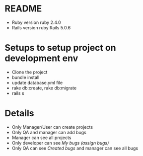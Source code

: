 # README

* Ruby version ruby 2.4.0
* Rails version ruby Rails 5.0.6

# Setups to setup project on development env

* Clone the project
* bundle install
* update database.yml file
* rake db:create, rake db:migrate
* rails s


# Details

* Only Manager/User can create projects
* Only QA and manager can add bugs
* Manager can see all projects
* Only developer can see *My bugs (assign bugs)*
* Only QA can see *Created bugs* and manager can see all bugs

